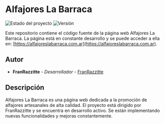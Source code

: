 # Alfajores La Barraca

![Estado del proyecto](https://img.shields.io/badge/Estado-En%20Desarrollo-green)
![Versión](https://img.shields.io/badge/Versión-9.7-red)

Este repositorio contiene el código fuente de la página web Alfajores La Barraca. La página está en constante desarrollo y se puede acceder a ella en: [https://alfajoreslabarraca.com.ar](https://alfajoreslabarraca.com.ar).

## Autor

* **FranRazzitte** - *Desarrollador* - [FranRazzitte](https://github.com/FranRazzitte)

## Descripción

Alfajores La Barraca es una página web dedicada a la promoción de alfajores artesanales de alta calidad. El proyecto está dirigido por FranRazzitte y se encuentra en desarrollo activo. Se están implementando nuevas funcionalidades y mejoras constantemente.
